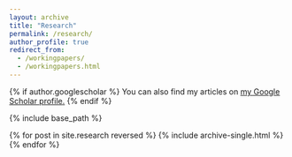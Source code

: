 ```yaml
---
layout: archive
title: "Research"
permalink: /research/
author_profile: true
redirect_from:
  - /workingpapers/
  - /workingpapers.html
---
```


{% if author.googlescholar %}
  You can also find my articles on <u><a href="{{author.googlescholar}}">my Google Scholar profile</a>.</u>
{% endif %}

{% include base_path %}

{% for post in site.research reversed %}
  {% include archive-single.html %}
{% endfor %}
